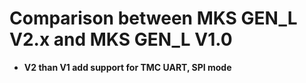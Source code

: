 # Comparison between MKS GEN_L V2.x and MKS GEN_L V1.0
- **V2 than V1 add support for TMC UART, SPI mode**